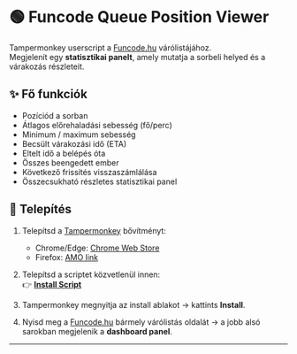 # 🟢 Funcode Queue Position Viewer

Tampermonkey userscript a [Funcode.hu](https://funcode.hu) várólistájához.  
Megjelenít egy **statisztikai panelt**, amely mutatja a sorbeli helyed és a várakozás részleteit.


## ✨ Fő funkciók

- Pozíciód a sorban
- Átlagos előrehaladási sebesség (fő/perc)
- Minimum / maximum sebesség
- Becsült várakozási idő (ETA)
- Eltelt idő a belépés óta
- Összes beengedett ember
- Következő frissítés visszaszámlálása
- Összecsukható részletes statisztikai panel


## 🚀 Telepítés

1. Telepítsd a [Tampermonkey](https://www.tampermonkey.net/) bővítményt:

   - Chrome/Edge: [Chrome Web Store](https://chrome.google.com/webstore/detail/tampermonkey/dhdgffkkebhmkfjojejmpbldmpobfkfo)  
   - Firefox: [AMO link](https://addons.mozilla.org/en-US/firefox/addon/tampermonkey/)

2. Telepítsd a scriptet közvetlenül innen:  
   👉 [**Install Script**](https://raw.githubusercontent.com/gandoczi/funcode-queue-viewer/refs/heads/master/src.js)

3. Tampermonkey megnyitja az install ablakot → kattints **Install**.

4. Nyisd meg a [Funcode.hu](https://funcode.hu) bármely várólistás oldalát → a jobb alsó sarokban megjelenik a **dashboard panel**.

---
